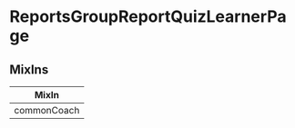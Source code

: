 # ReportsGroupReportQuizLearnerPage

## MixIns

<!-- @vuese:ReportsGroupReportQuizLearnerPage:mixIns:start -->
|MixIn|
|---|
|commonCoach|

<!-- @vuese:ReportsGroupReportQuizLearnerPage:mixIns:end -->
